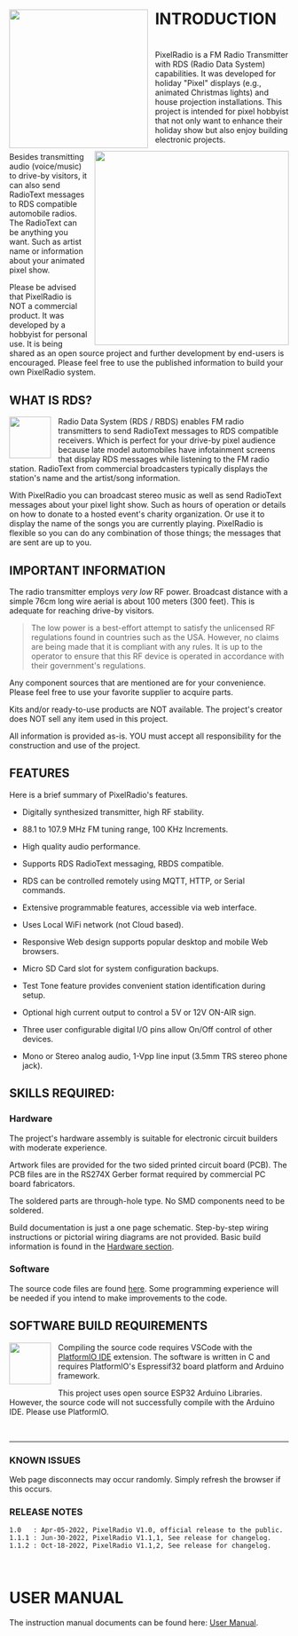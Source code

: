 # <img style="padding-right: 10px; padding-bottom: 5px;" align="left" src="./docs/Images/RadioLogo300.gif" width="250">

# INTRODUCTION

# <img style="padding-left: 10px; padding-bottom: 5px;" align="right" src="./docs/Images/beautyShot2_1200.png" width="350">

PixelRadio is a FM Radio Transmitter with RDS (Radio Data System) capabilities.
It was developed for holiday "Pixel" displays (e.g., animated Christmas lights) and house projection installations.
This project is intended for pixel hobbyist that not only want to enhance their holiday show but also enjoy building electronic projects.

Besides transmitting audio (voice/music) to drive-by visitors, it can also send RadioText messages to RDS compatible automobile radios.
The RadioText can be anything you want. Such as artist name or information about your animated pixel show.

Please be advised that PixelRadio is NOT a commercial product.
It was developed by a hobbyist for personal use.
It is being shared as an open source project and further development by end-users is encouraged.
Please feel free to use the published information to build your own PixelRadio system.

## WHAT IS RDS?

<img style="padding-right: 10px; padding-bottom: 5px;" align="left" src="./docs/Images/rds_logo1_325.png" width="75">

Radio Data System (RDS / RBDS) enables FM radio transmitters to send RadioText messages to RDS compatible receivers.
Which is perfect for your drive-by pixel audience because late model automobiles have infotainment screens that display RDS messages while listening to the FM radio station.
RadioText from commercial broadcasters typically displays the station's name and the artist/song information.

With PixelRadio you can broadcast stereo music as well as send RadioText messages about your pixel light show.
Such as hours of operation or details on how to donate to a hosted event's charity organization.
Or use it to display the name of the songs you are currently playing.
PixelRadio is flexible so you can do any combination of those things; the messages that are sent are up to you.

## IMPORTANT INFORMATION

The radio transmitter employs *very low* RF power.
Broadcast distance with a simple 76cm long wire aerial is about 100 meters (300 feet).
This is adequate for reaching drive-by visitors.

>The low power is a best-effort attempt to satisfy the unlicensed RF regulations found in countries such as the USA.
>However, no claims are being made that it is compliant with any rules.
>It is up to the operator to ensure that this RF device is operated in accordance with their government's regulations.

Any component sources that are mentioned are for your convenience. Please feel free to use your favorite supplier to acquire parts.

Kits and/or ready-to-use products are NOT available.
The project's creator does NOT sell any item used in this project.

All information is provided as-is.
YOU must accept all responsibility for the construction and use of the project.


## FEATURES

Here is a brief summary of PixelRadio's features.

* Digitally synthesized transmitter, high RF stability.

* 88.1 to 107.9 MHz FM tuning range, 100 KHz Increments.

* High quality audio performance.

* Supports RDS RadioText messaging, RBDS compatible.

* RDS can be controlled remotely using MQTT, HTTP, or Serial commands.

* Extensive programmable features, accessible via web interface.

* Uses Local WiFi network (not Cloud based).

* Responsive Web design supports popular desktop and mobile Web browsers.

* Micro SD Card slot for system configuration backups.

* Test Tone feature provides convenient station identification during setup.

* Optional high current output to control a 5V or 12V ON-AIR sign.

* Three user configurable digital I/O pins allow On/Off control of other devices.

* Mono or Stereo analog audio, 1-Vpp line input (3.5mm TRS stereo phone jack).


## SKILLS REQUIRED:

### Hardware
The project's hardware assembly is suitable for electronic circuit builders with moderate experience.

Artwork files are provided for the two sided printed circuit board (PCB).
The PCB files are in the RS274X Gerber format required by commercial PC board fabricators.

The soldered parts are through-hole type. No SMD components need to be soldered.

Build documentation is just a one page schematic.
Step-by-step wiring instructions or pictorial wiring diagrams are not provided.
Basic build information is found in the [Hardware section](./docs/Hardware).

### Software
The source code files are found [here](/src/).
Some programming experience will be needed if you intend to make improvements to the code.

## SOFTWARE BUILD REQUIREMENTS

<span>
<img style="padding-right: 10px; padding-bottom: 20px;" align="left" src="./docs/Images/platformioLogo1_175.png" width="75">

Compiling the source code requires VSCode with the [PlatformIO IDE](https://platformio.org/platformio-ide) extension.
The software is written in C and requires PlatformIO's Espressif32 board platform and Arduino framework.
</span>

This project uses open source ESP32 Arduino Libraries.
However, the source code will not successfully compile with the Arduino IDE. Please use PlatformIO.

&nbsp;&nbsp;&nbsp;

---

### KNOWN ISSUES

Web page disconnects may occur randomly. Simply refresh the browser if this occurs.

### RELEASE NOTES

```
1.0   : Apr-05-2022, PixelRadio V1.0, official release to the public.
1.1.1 : Jun-30-2022, PixelRadio V1.1,1, See release for changelog.
1.1.2 : Oct-18-2022, PixelRadio V1.1,2, See release for changelog.
```

&nbsp;&nbsp;&nbsp;

# USER MANUAL

The instruction manual documents can be found here: [User Manual](./docs/User_Manual/README.md).
